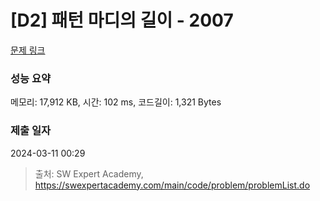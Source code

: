 # [D2] 패턴 마디의 길이 - 2007 

[문제 링크](https://swexpertacademy.com/main/code/problem/problemDetail.do?contestProbId=AV5P1kNKAl8DFAUq) 

### 성능 요약

메모리: 17,912 KB, 시간: 102 ms, 코드길이: 1,321 Bytes

### 제출 일자

2024-03-11 00:29



> 출처: SW Expert Academy, https://swexpertacademy.com/main/code/problem/problemList.do